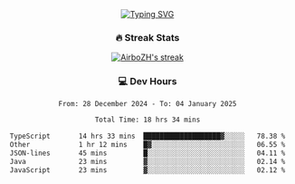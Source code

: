 
<div align="center">
  <a href="https://git.io/typing-svg"><img src="https://readme-typing-svg.demolab.com?font=Fira+Code&size=30&pause=1000&color=33F7F5&center=true&vCenter=true&width=435&lines=Hi+there+%F0%9F%91%8B+I+am+AirboZH+;Welcome+to+my+Github" alt="Typing SVG" /></a>

<h3>🔥 Streak Stats</h3>

<!-- GitHub Readme Streak Stats - https://github.com/DenverCoder1/github-readme-streak-stats -->
<p>
  <a href="https://github.com/DenverCoder1/github-readme-streak-stats">
    <img title="🔥 Get streak stats for your profile at git.io/streak-stats" alt="AirboZH's streak" src="https://streak-stats.demolab.com/?user=AirboZH&theme=monokai-metallian&hide_border=true"/>
  </a>
</p>

<h3>💻 Dev Hours</h3>
<!--START_SECTION:waka-->

```txt
From: 28 December 2024 - To: 04 January 2025

Total Time: 18 hrs 34 mins

TypeScript       14 hrs 33 mins  ███████████████████▓░░░░░   78.38 %
Other            1 hr 12 mins    █▓░░░░░░░░░░░░░░░░░░░░░░░   06.55 %
JSON-lines       45 mins         █░░░░░░░░░░░░░░░░░░░░░░░░   04.11 %
Java             23 mins         ▓░░░░░░░░░░░░░░░░░░░░░░░░   02.14 %
JavaScript       23 mins         ▓░░░░░░░░░░░░░░░░░░░░░░░░   02.12 %
```

<!--END_SECTION:waka-->
</div>  
